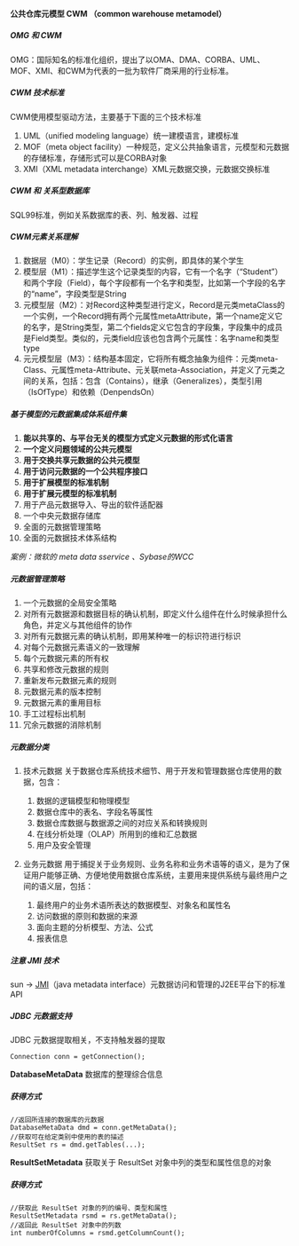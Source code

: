 
####  公共仓库元模型 CWM （common warehouse metamodel）
##### OMG 和 CWM
OMG：国际知名的标准化组织，提出了以OMA、DMA、CORBA、UML、MOF、XMI、和CWM为代表的一批为软件厂商采用的行业标准。

##### CWM 技术标准
CWM使用模型驱动方法，主要基于下面的三个技术标准
1. UML（unified modeling language）统一建模语言，建模标准
2. MOF（meta object facility）一种规范，定义公共抽象语言，元模型和元数据的存储标准，存储形式可以是CORBA对象
3. XMI（XML metadata interchange）XML元数据交换，元数据交换标准

##### CWM 和 关系型数据库

SQL99标准，例如关系数据库的表、列、触发器、过程

##### CWM元素关系理解
1. 数据层（M0）：学生记录（Record）的实例，即具体的某个学生
2. 模型层（M1）：描述学生这个记录类型的内容，它有一个名字（“Student”）和两个字段（Field），每个字段都有一个名字和类型，比如第一个字段的名字的“name”，字段类型是String
3. 元模型层（M2）：对Record这种类型进行定义，Record是元类metaClass的一个实例，一个Record拥有两个元属性metaAttribute，第一个name定义它的名字，是String类型，第二个fields定义它包含的字段集，字段集中的成员是Field类型。类似的，元类field应该也包含两个元属性：名字name和类型type
4. 元元模型层（M3）：结构基本固定，它将所有概念抽象为组件：元类meta-Class、元属性meta-Attribute、元关联meta-Association，并定义了元类之间的关系，包括：包含（Contains），继承（Generalizes），类型引用（IsOfType）和依赖（DenpendsOn）

##### 基于模型的元数据集成体系组件集
1. **能以共享的、与平台无关的模型方式定义元数据的形式化语言**
2. **一个定义问题领域的公共元模型**
3. **用于交换共享元数据的公共元模型**
4. **用于访问元数据的一个公共程序接口**
5. **用于扩展模型的标准机制**
6. **用于扩展元模型的标准机制**
7. 用于产品元数据导入、导出的软件适配器
8. 一个中央元数据存储库
9. 全面的元数据管理策略
10. 全面的元数据技术体系结构

*案例：微软的 meta data sservice 、Sybase的WCC*

##### 元数据管理策略
1. 一个元数据的全局安全策略
2. 对所有元数据源和数据目标的确认机制，即定义什么组件在什么时候承担什么角色，并定义与其他组件的协作
3. 对所有元数据元素的确认机制，即用某种唯一的标识符进行标识
4. 对每个元数据元素语义的一致理解
5. 每个元数据元素的所有权
6. 共享和修改元数据的规则
7. 重新发布元数据元素的规则
8. 元数据元素的版本控制
9. 元数据元素的重用目标
10. 手工过程标出机制
11. 冗余元数据的消除机制


##### 元数据分类
1. 技术元数据
    关于数据仓库系统技术细节、用于开发和管理数据仓库使用的数据，包含：   
    1. 数据的逻辑模型和物理模型
    2. 数据仓库中的表名、字段名等属性
    3. 数据仓库数据与数据源之间的对应关系和转换规则
    4. 在线分析处理（OLAP）所用到的维和汇总数据
    5. 用户及安全管理
    
2. 业务元数据
    用于捕捉关于业务规则、业务名称和业务术语等的语义，是为了保证用户能够正确、方便地使用数据仓库系统，主要用来提供系统与最终用户之间的语义层，包括：
    1. 最终用户的业务术语所表达的数据模型、对象名和属性名
    2. 访问数据的原则和数据的来源
    3. 面向主题的分析模型、方法、公式
    4. 报表信息
   
    
##### 注意 JMI 技术
sun -> [JMI](https://jcp.org/aboutJava/communityprocess/final/jsr040/index.html)（java metadata interface）元数据访问和管理的J2EE平台下的标准API

##### JDBC 元数据支持
JDBC 元数据提取相关，不支持触发器的提取

	Connection conn = getConnection();

**DatabaseMetaData** 数据库的整理综合信息

##### 获得方式

	//返回所连接的数据库的元数据 
	DatabaseMetaData dmd = conn.getMetaData();
	//获取可在给定类别中使用的表的描述
	ResultSet rs = dmd.getTables(...);

**ResultSetMetadata** 获取关于 ResultSet 对象中列的类型和属性信息的对象

##### 获得方式

	//获取此 ResultSet 对象的列的编号、类型和属性
	ResultSetMetadata rsmd = rs.getMetaData();
	//返回此 ResultSet 对象中的列数
	int numberOfColumns = rsmd.getColumnCount();
	


